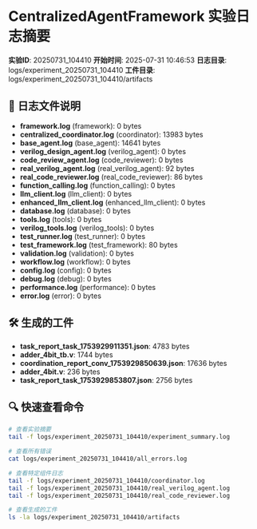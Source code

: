 # CentralizedAgentFramework 实验日志摘要

**实验ID**: 20250731_104410
**开始时间**: 2025-07-31 10:46:53
**日志目录**: logs/experiment_20250731_104410
**工件目录**: logs/experiment_20250731_104410/artifacts

## 📁 日志文件说明

- **framework.log** (framework): 0 bytes
- **centralized_coordinator.log** (coordinator): 13983 bytes
- **base_agent.log** (base_agent): 14641 bytes
- **verilog_design_agent.log** (verilog_agent): 0 bytes
- **code_review_agent.log** (code_reviewer): 0 bytes
- **real_verilog_agent.log** (real_verilog_agent): 92 bytes
- **real_code_reviewer.log** (real_code_reviewer): 86 bytes
- **function_calling.log** (function_calling): 0 bytes
- **llm_client.log** (llm_client): 0 bytes
- **enhanced_llm_client.log** (enhanced_llm_client): 0 bytes
- **database.log** (database): 0 bytes
- **tools.log** (tools): 0 bytes
- **verilog_tools.log** (verilog_tools): 0 bytes
- **test_runner.log** (test_runner): 0 bytes
- **test_framework.log** (test_framework): 80 bytes
- **validation.log** (validation): 0 bytes
- **workflow.log** (workflow): 0 bytes
- **config.log** (config): 0 bytes
- **debug.log** (debug): 0 bytes
- **performance.log** (performance): 0 bytes
- **error.log** (error): 0 bytes

## 🛠️ 生成的工件

- **task_report_task_1753929911351.json**: 4783 bytes
- **adder_4bit_tb.v**: 1744 bytes
- **coordination_report_conv_1753929850639.json**: 17636 bytes
- **adder_4bit.v**: 236 bytes
- **task_report_task_1753929853807.json**: 2756 bytes

## 🔍 快速查看命令

```bash
# 查看实验摘要
tail -f logs/experiment_20250731_104410/experiment_summary.log

# 查看所有错误
cat logs/experiment_20250731_104410/all_errors.log

# 查看特定组件日志
tail -f logs/experiment_20250731_104410/coordinator.log
tail -f logs/experiment_20250731_104410/real_verilog_agent.log
tail -f logs/experiment_20250731_104410/real_code_reviewer.log

# 查看生成的工件
ls -la logs/experiment_20250731_104410/artifacts
```
